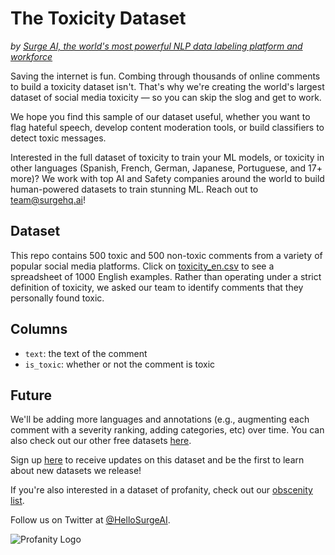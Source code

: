 # The Toxicity Dataset
*by [Surge AI, the world's most powerful NLP data labeling platform and workforce](https://www.surgehq.ai)*

Saving the internet is fun. Combing through thousands of online comments to build a toxicity dataset isn't. That's why we're creating the world's largest dataset of social media toxicity — so you can skip the slog and get to work.  

We hope you find this sample of our dataset useful, whether you want to flag hateful speech, develop content moderation tools, or build classifiers to detect toxic messages.

Interested in the full dataset of toxicity to train your ML models, or toxicity in other languages (Spanish, French, German, Japanese, Portuguese, and 17+ more)? We work with top AI and Safety companies around the world to build human-powered datasets to train stunning ML. Reach out to team@surgehq.ai!

## Dataset
This repo contains 500 toxic and 500 non-toxic comments from a variety of popular social media platforms. Click on [toxicity_en.csv](https://github.com/surge-ai/toxicity/blob/main/toxicity_en.csv) to see a spreadsheet of 1000 English examples. Rather than operating under a strict definition of toxicity, we asked our team to identify comments that they personally found toxic. 

## Columns
* `text`: the text of the comment
* `is_toxic`: whether or not the comment is toxic

## Future
We'll be adding more languages and annotations (e.g., augmenting each comment with a severity ranking, adding categories, etc) over time.  You can also check out our other free datasets [here](https://www.surgehq.ai/datasets).

Sign up [here](https://forms.gle/R8QLd3GXtuzYdrgi9) to receive updates on this dataset and be the first to learn about new datasets we release!

If you're also interested in a dataset of profanity, check out our [obscenity list](https://github.com/surge-ai/profanity).

Follow us on Twitter at [@HelloSurgeAI](https://www.twitter.com/@HelloSurgeAI).

![Profanity Logo](https://github.com/surge-ai/profanity/blob/main/logo.png)
